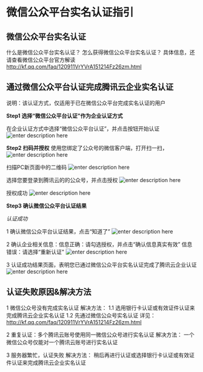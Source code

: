 微信公众平台实名认证指引
======

## 微信公众平台实名认证

什么是微信公众平台实名认证？
怎么获得微信公众平台实名认证？
具体信息，还请查看微信公众平台官方解读 http://kf.qq.com/faq/120911VrYVrA151214Fz26zm.html



## 通过微信公众平台认证完成腾讯云企业实名认证
说明：该认证方式，仅适用于已在微信公众平台完成实名认证的用户

**Step1  选择“微信公众平台认证”作为企业认证方式**

在企业认证方式中选择“微信公众平台认证”，并点击按钮开始认证
![enter description here][1]


**Step2  扫码并授权**
使用您绑定了公众号的微信客户端，打开扫一扫，
![enter description here][2]

扫描PC新页面中的二维码
![enter description here][3]

选择您要登录到腾讯云的的公众号，并点击授权
![enter description here][4]

授权成功
![enter description here][5]


**Step3  确认微信公众平台认证结果**

*认证成功*

1  确认微信公众平台认证结果，点击“知道了”
![enter description here][6]

2 确认企业相关信息：信息正确：请勾选授权，并点击“确认信息真实有效”
                                   信息错误：请选择“重新认证"
![enter description here][7]

3 认证成功结果页面，表明您已通过微信公众平台实名认证完成了腾讯云企业认证
![enter description here][8]


## 认证失败原因&解决方法

1 微信公众号没有完成实名认证
   解决方法：
   1.1  选用银行卡认证或有效证件认证来完成腾讯云企业实名认证
   1.2  先通过微信公众号实名认证 详见： 
          http://kf.qq.com/faq/120911VrYVrA151214Fz26zm.html
							
2 重复认证：多个腾讯云账号使用同一微信公众号进行实名认证
  解决方法：
  一个微信公众号仅能对一个腾讯云账号进行实名认证
  
  
3 服务器繁忙，认证失败
   解决方法：
   稍后再进行认证或选择银行卡认证或有效证件认证来完成腾讯云企业实名认证
   


  [1]: https://mc.qcloudimg.com/static/img/4ec7c450edb1ad4c3728289b1c3a2fac/Step1.png
  [2]: https://mc.qcloudimg.com/static/img/db96dab81ea00394de4ef2c89bbff5f5/step2.1.png
  [3]: https://mc.qcloudimg.com/static/img/bac6b84a00a32a3ee0c287fac01785ee/step2.2.png
  [4]: https://mc.qcloudimg.com/static/img/9d7d8182b7facd0df6fd28cd1597ce58/step2.3.png
  [5]: https://mc.qcloudimg.com/static/img/f922081ddb134fe4858b8ada75ed50f3/step2.4.png
  [6]: https://mc.qcloudimg.com/static/img/000f720effb2469d9135b49d34a0b414/3-1.png
  [7]: https://mc.qcloudimg.com/static/img/88baae81775cbd252254a1bbfe266190/3-2.png
  [8]: https://mc.qcloudimg.com/static/img/a3c0e5e3eb7441c36fa44d077d411de9/3-3.png